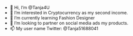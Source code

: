 - 👋 Hi, I’m @Tanja4U
- 👀 I’m interested in Cryptocurrency as my second income.
- 🌱 I’m currently learning Fashion Designer
- 💞️ I’m looking to partner on social media ads my products.
- 📫 My user name Twitter: @Tanja51688041

<!---
Tanja4U/Tanja4U is a ✨ special ✨ repository because its `README.md` (this file) appears on your GitHub profile.
You can click the Preview link to take a look at your changes.
--->
